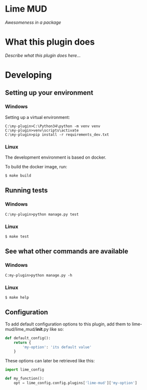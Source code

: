 # Lime MUD

_Awesomeness in a package_


# What this plugin does

_Describe what this plugin does here..._

# Developing

## Setting up your environment

### Windows

Setting up a virtual environment:

```
C:\my-plugin>C:\Python34\python -m venv venv
C:\my-plugin>venv\scripts\activate
C:\my-plugin>pip install -r requirements_dev.txt
```

### Linux

The development environment is based on docker.

To build the docker image, run:

```
$ make build
```

## Running tests

### Windows 

```
C:\my-plugin>python manage.py test
```

### Linux

```
$ make test
```

## See what other commands are available

### Windows

```
C:my-plugin>python manage.py -h
```

### Linux

```
$ make help
```

## Configuration

To add default configuration options to this plugin, add them to lime-mud/lime_mud/__init__.py like so:

```python
def default_config():
    return {
        'my-option': 'its default value'
    }
```

These options can later be retrieved like this:

```python
import lime_config

def my_function():
    opt = lime_config.config.plugins['lime-mud']['my-option']
```
